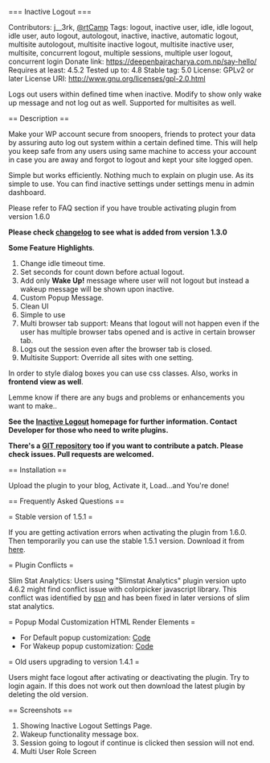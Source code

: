 === Inactive Logout ===

Contributors: j__3rk, [@rtCamp](https://github.com/rtCamp/)
Tags: logout, inactive user, idle, idle logout, idle user, auto logout, autologout, inactive, inactive, automatic logout, multisite autologout, multisite inactive logout, multisite inactive user, multisite, concurrent logout, multiple sessions, multiple user logout, concurrent login
Donate link: https://deepenbajracharya.com.np/say-hello/
Requires at least: 4.5.2
Tested up to: 4.8
Stable tag: 5.0
License: GPLv2 or later
License URI: http://www.gnu.org/licenses/gpl-2.0.html

Logs out users within defined time when inactive. Modify to show only wake up message and not log out as well. Supported for multisites as well.

== Description ==

Make your WP account secure from snoopers, friends to protect your data by assuring auto log out system within a certain defined time. This will help you keep safe from any users using same machine to access your account in case you are away and forgot to logout and kept your site logged open.

Simple but works efficiently. Nothing much to explain on plugin use. As its simple to use. You can find inactive settings under settings menu in admin dashboard.

Please refer to FAQ section if you have trouble activating plugin from version 1.6.0

**Please check [changelog](https://wordpress.org/plugins/inactive-logout/#developers "Change Log") to see what is added from version 1.3.0**

**Some Feature Highlights**.

1. Change idle timeout time.
2. Set seconds for count down before actual logout.
3. Add only **Wake Up!** message where user will not logout but instead a wakeup message will be shown upon inactive.
4. Custom Popup Message.
8. Clean UI
9. Simple to use
10. Multi browser tab support: Means that logout will not happen even if the user has multiple browser tabs opened and is active in certain browser tab.
11. Logs out the session even after the browser tab is closed.
12. Multisite Support: Override all sites with one setting.

In order to style dialog boxes you can use css classes. Also, works in **frontend view as well**.

Lemme know if there are any bugs and problems or enhancements you want to make..

**See the [Inactive Logout](https://deepenbajracharya.com.np/wp-inactive-logout/ "Inactive Logout") homepage for further information. Contact Developer for those who need to write plugins.**

**There's a [GIT repository](https://github.com/techies23/Inactive-Logout.git "Github Inactive Repository") too if you want to contribute a patch. Please check issues. Pull requests are welcomed.**

== Installation ==

Upload the plugin to your blog, Activate it, Load...and You're done!

== Frequently Asked Questions ==

= Stable version of 1.5.1 =

If you are getting activation errors when activating the plugin from 1.6.0. Then temporarily you can use the stable 1.5.1 version. Download it from [here](https://deepenbajracharya.com.np/plugins/inactive-logout.1.5.1.zip "Plugin version 1.5.").

= Plugin Conflicts =

Slim Stat Analytics: Users using "Slimstat Analytics" plugin version upto 4.6.2 might find conflict issue with colorpicker javascript library. This conflict was identified by [psn](https://wordpress.org/support/users/psn/ "PSN") and has been fixed in later versions of slim stat analytics.

= Popup Modal Customization HTML Render Elements =

* For Default popup customization: [Code](https://gist.github.com/techies23/e9b54467b05f25f189ed5ff52375ef41 "Default popup code")
* For Wakeup popup customization: [Code](https://gist.github.com/techies23/546b9a85eda645207704cb9cf1cf8a9a "Wakeup popup code")

= Old users upgrading to version 1.4.1 =

Users might face logout after activating or deactivating the plugin. Try to login again. If this does not work out then download the latest plugin by deleting the old version.

== Screenshots ==

1. Showing Inactive Logout Settings Page.
2. Wakeup functionality message box.
3. Session going to logout if continue is clicked then session will not end.
4. Multi User Role Screen